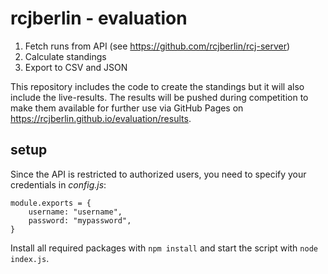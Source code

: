 # rcjberlin - evaluation
1. Fetch runs from API (see https://github.com/rcjberlin/rcj-server)
2. Calculate standings
3. Export to CSV and JSON

This repository includes the code to create the standings but it will also include the live-results.
The results will be pushed during competition to make them available for further use via GitHub Pages on https://rcjberlin.github.io/evaluation/results.

## setup
Since the API is restricted to authorized users, you need to specify your credentials in _config.js_:
```
module.exports = {
    username: "username",
    password: "mypassword",
}
```

Install all required packages with `npm install` and start the script with `node index.js`.
